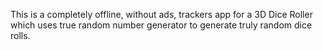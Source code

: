 
This is a completely offline, without ads, trackers app for a 3D Dice Roller which uses true random number generator to generate truly random dice rolls.
